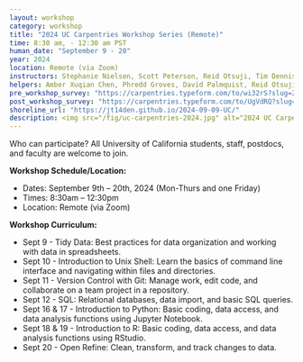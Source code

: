 ```yaml
---
layout: workshop
category: workshop
title: "2024 UC Carpentries Workshop Series (Remote)"
time: 8:30 am, - 12:30 am PST
human_date: "September 9 - 20"
year: 2024
location: Remote (via Zoom)
instructors: Stephanie Nielsen, Scott Peterson, Reid Otsuji, Tim Dennis, Kim Thomas, Kaija Gahm, Jose Niño Muriel, Geoffrey Boushey, David Palmquist, Kaija Gahm
helpers: Amber Xuqian Chen, Phredd Groves, David Palmquist, Reid Otsuji, Kristi Liu
pre_workshop_survey: "https://carpentries.typeform.com/to/wi32rS?slug=2024-09-09-UC"
post_workshop_survey: "https://carpentries.typeform.com/to/UgVdRQ?slug=2024-09-09-UC"
shoreline_url: "https://jt14den.github.io/2024-09-09-UC/"
description: <img src="/fig/uc-carpentries-2024.jpg" alt="2024 UC Carpentries Workshop Series flier"> Join us for a 9-day Carpentries workshop series aimed at teaching participants the essential concepts, skills, and tools for R in RStudio, Python in Jupyter Notebook, an introduction to the Unix Shell, Version Control with Git, SQL, Tidy Data, and OpenRefine. This workshop is designed to empower researchers with the computing skills necessary for research analysis. <br> <br> This workshop is free, and participants can register for individual session topics or the entire series.
---
```

Who can participate? All University of California students, staff, postdocs, and faculty are welcome to join.

<b>Workshop Schedule/Location:</b>
* Dates: September 9th – 20th, 2024 (Mon-Thurs and one Friday)
* Times: 8:30am – 12:30pm
* Location: Remote (via Zoom)

<b>Workshop Curriculum:</b>
* Sept 9 - Tidy Data: Best practices for data organization and working with data in spreadsheets.
* Sept 10 - Introduction to Unix Shell: Learn the basics of command line interface and navigating within files and directories.
* Sept 11 - Version Control with Git: Manage work, edit code, and collaborate on a team project in a repository.
* Sept 12 - SQL: Relational databases, data import, and basic SQL queries.
* Sept 16 & 17 - Introduction to Python: Basic coding, data access, and data analysis functions using Jupyter Notebook.
* Sept 18 & 19 - Introduction to R: Basic coding, data access, and data analysis functions using RStudio.
* Sept 20 - Open Refine: Clean, transform, and track changes to data.